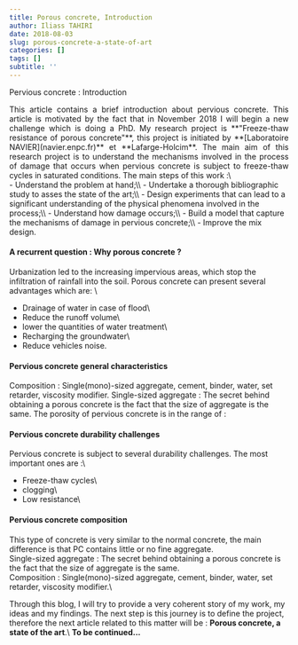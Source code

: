 ```yaml
---
title: Porous concrete, Introduction
author: Iliass TAHIRI
date: 2018-08-03
slug: porous-concrete-a-state-of-art
categories: []
tags: []
subtitle: ''
---
```


Pervious concrete : Introduction

<!--more-->
<div style="text-align: justify">  
This article contains a brief introduction about pervious concrete. This article is motivated by the fact that in November 2018 I will begin a new challenge which is doing a PhD. My research project is **"Freeze-thaw resistance of porous concrete"**, this project is initiated by **[Laboratoire NAVIER](navier.enpc.fr)** et **Lafarge-Holcim**. The main aim of this research project is to understand the mechanisms involved in the process of damage that occurs when pervious concrete is subject to freeze-thaw cycles in saturated conditions. The main steps of this work :\
</div>
- Understand the problem at hand;\\
- Undertake a thorough bibliographic study to asses the state of the art;\\
- Design experiments that can lead to a significant understanding of the physical phenomena involved in the process;\\
- Understand how damage occurs;\\
- Build a model that capture the mechanisms of damage in pervious concrete;\\
- Improve the mix design.

#### A recurrent question : Why porous concrete ?
<!-- Not as many people think, the permeable concrete is an old civil engineering material. In fact, research on this matter seriously tens of years ago. -->

Urbanization led to the increasing impervious areas, which stop the infiltration of rainfall into the soil. Porous concrete can present several advantages which are: \

- Drainage of water in case of flood\\
- Reduce the runoff volume\\
- lower the quantities of water treatment\\
- Recharging the groundwater\\
- Reduce vehicles noise.


#### Pervious concrete general characteristics
Composition : Single(mono)-sized aggregate, cement, binder, water, set retarder, viscosity modifier.
Single-sized aggregate : The secret behind obtaining a porous concrete is the fact that the size of aggregate is the same.
The porosity of pervious concrete is in the range of :
#### Pervious concrete durability challenges

Pervious concrete is subject to several durability challenges. The most important ones are :\
- Freeze-thaw cycles\
- clogging\
- Low resistance\ 

#### Pervious concrete composition

This type of concrete is very similar to the normal concrete, the main difference is that PC contains little or no fine aggregate.\
Single-sized aggregate : The secret behind obtaining a porous concrete is the fact that the size of aggregate is the same.\
Composition : Single(mono)-sized aggregate, cement, binder, water, set retarder, viscosity modifier.\


Through this blog, I will try to provide a very coherent story of my work, my ideas and my findings. The next step is this journey is to define the project, therefore the next article related to this matter will be : **Porous concrete, a state of the art**.\\
**To be continued...**
